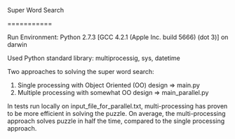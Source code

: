 Super Word Search

===========


Run Environment:
Python 2.7.3
[GCC 4.2.1 (Apple Inc. build 5666) (dot 3)] on darwin

Used Python standard library: multiprocessig, sys, datetime



Two approaches to solving the super word search:
1. Single processing with Object Oriented (OO) design => main.py
2. Multiple processing with somewhat OO design => main_parallel.py

In tests run locally on input_file_for_parallel.txt, multi-processing has proven to be more efficient in solving the puzzle. On average, the multi-processing approach solves puzzle in half the time, compared to the single processing approach.


